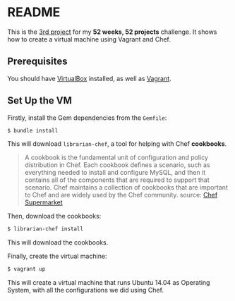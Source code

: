 # README
This is the [3rd project](https://github.com/aziflaj/52#week-3) for my **52 weeks, 52 projects** challenge. It shows how to create a virtual machine using Vagrant and Chef.

## Prerequisites
You should have [VirtualBox](https://www.virtualbox.org/wiki/Downloads) installed, as well as [Vagrant](http://vagrantup.com/).

## Set Up the VM
Firstly, install the Gem dependencies from the `Gemfile`:

```bash
$ bundle install
```

This will download `librarian-chef`, a tool for helping with Chef **cookbooks**.

> A cookbook is the fundamental unit of configuration and policy distribution in Chef. Each cookbook defines a scenario, such as everything needed to install and configure MySQL, and then it contains all of the components that are required to support that scenario. Chef maintains a collection of cookbooks that are important to Chef and are widely used by the Chef community. source: [Chef Supermarket](http://supermarket.chef.io/)

Then, download the cookbooks:

```bash
$ librarian-chef install
```

This will download the cookbooks.

Finally, create the virtual machine:

```bash
$ vagrant up
```

This will create a virtual machine that runs Ubuntu 14.04 as Operating System, with all the configurations we did using Chef.
